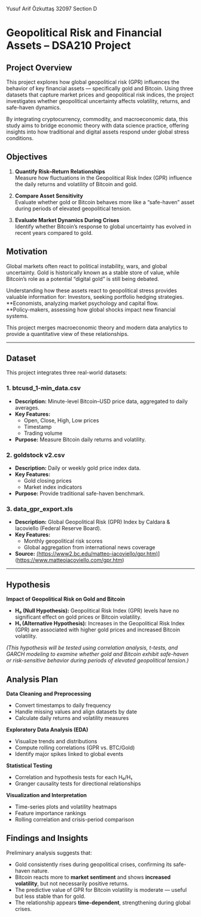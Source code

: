Yusuf Arif Özkuttaş 32097 Section D
#  Geopolitical Risk and Financial Assets – DSA210 Project

## Project Overview

This project explores how global geopolitical risk (GPR) influences the behavior of key financial assets — specifically gold and Bitcoin. Using three datasets that capture market prices and geopolitical risk indices, the project investigates whether geopolitical uncertainty affects volatility, returns, and safe-haven dynamics.

By integrating cryptocurrency, commodity, and macroeconomic data, this study aims to bridge economic theory with data science practice, offering insights into how traditional and digital assets respond under global stress conditions.



## Objectives

1. **Quantify Risk–Return Relationships**  
   Measure how fluctuations in the Geopolitical Risk Index (GPR) influence the daily returns and volatility of Bitcoin and gold.

2. **Compare Asset Sensitivity**  
   Evaluate whether gold or Bitcoin behaves more like a “safe-haven” asset during periods of elevated geopolitical tension.
   
3. **Evaluate Market Dynamics During Crises**  
   Identify whether Bitcoin’s response to global uncertainty has evolved in recent years compared to gold.



## Motivation

Global markets often react to political instability, wars, and global uncertainty. Gold is historically known as a stable store of value, while Bitcoin’s role as a potential “digital gold” is still being debated.  

Understanding how these assets react to geopolitical stress provides valuable information for:
Investors, seeking portfolio hedging strategies.  
**Economists, analyzing market psychology and capital flow.  
**Policy-makers, assessing how global shocks impact new financial systems.

This project merges macroeconomic theory and modern data analytics to provide a quantitative view of these relationships.

---

## Dataset

This project integrates three real-world datasets:

### **1. btcusd_1-min_data.csv**
- **Description:** Minute-level Bitcoin–USD price data, aggregated to daily averages.
- **Key Features:**
  - Open, Close, High, Low prices  
  - Timestamp  
  - Trading volume  
- **Purpose:** Measure Bitcoin daily returns and volatility.

### **2. goldstock v2.csv**
- **Description:** Daily or weekly gold price index data.
- **Key Features:**
  - Gold closing prices  
  - Market index indicators  
- **Purpose:** Provide traditional safe-haven benchmark.

### **3. data_gpr_export.xls**
- **Description:** Global Geopolitical Risk (GPR) Index by Caldara & Iacoviello (Federal Reserve Board).
- **Key Features:**
  - Monthly geopolitical risk scores  
  - Global aggregation from international news coverage  
- **Source:** [(https://www2.bc.edu/matteo-iacoviello/gpr.htm)](https://www.matteoiacoviello.com/gpr.htm)](https://www.matteoiacoviello.com/gpr.htm)

---

## Hypothesis

**Impact of Geopolitical Risk on Gold and Bitcoin**  
- **H₀ (Null Hypothesis):** Geopolitical Risk Index (GPR) levels have no significant effect on gold prices or Bitcoin volatility.  
- **H₁ (Alternative Hypothesis):** Increases in the Geopolitical Risk Index (GPR) are associated with higher gold prices and increased Bitcoin volatility.  

*(This hypothesis will be tested using correlation analysis, t-tests, and GARCH modeling to examine whether gold and Bitcoin exhibit safe-haven or risk-sensitive behavior during periods of elevated geopolitical tension.)*



## Analysis Plan

 **Data Cleaning and Preprocessing**  
   - Convert timestamps to daily frequency  
   - Handle missing values and align datasets by date  
   - Calculate daily returns and volatility measures  

 **Exploratory Data Analysis (EDA)**  
   - Visualize trends and distributions  
   - Compute rolling correlations (GPR vs. BTC/Gold)  
   - Identify major spikes linked to global events  

 **Statistical Testing**  
   - Correlation and hypothesis tests for each H₀/H₁  
   - Granger causality tests for directional relationships  

 **Visualization and Interpretation**  
   - Time-series plots and volatility heatmaps  
   - Feature importance rankings  
   - Rolling correlation and crisis-period comparison  



## Findings and Insights

Preliminary analysis suggests that:
- Gold consistently rises during geopolitical crises, confirming its safe-haven nature.  
- Bitcoin reacts more to **market sentiment** and shows **increased volatility**, but not necessarily positive returns.  
- The predictive value of GPR for Bitcoin volatility is moderate — useful but less stable than for gold.  
- The relationship appears **time-dependent**, strengthening during global crises.

